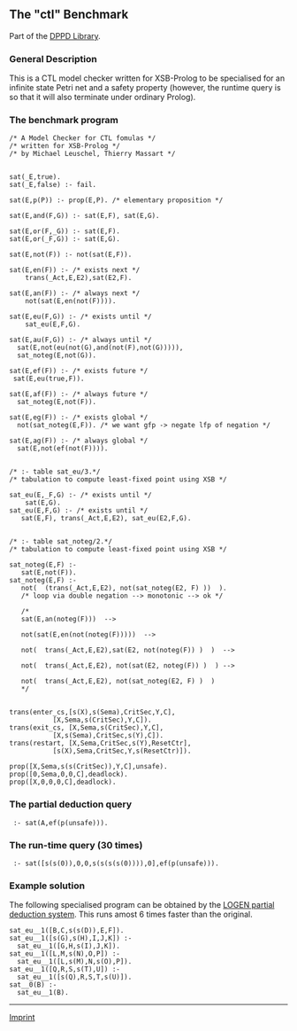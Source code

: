 The "ctl" Benchmark
-------------------

Part of the [DPPD Library](https://github.com/leuschel/DPPD).

### General Description

This is a CTL model checker written for XSB-Prolog to be specialised for
an infinite state Petri net and a safety property (however, the runtime
query is so that it will also terminate under ordinary Prolog).

### The benchmark program

    /* A Model Checker for CTL fomulas */
    /* written for XSB-Prolog */
    /* by Michael Leuschel, Thierry Massart */


    sat(_E,true).
    sat(_E,false) :- fail.

    sat(E,p(P)) :- prop(E,P). /* elementary proposition */

    sat(E,and(F,G)) :- sat(E,F), sat(E,G).

    sat(E,or(F,_G)) :- sat(E,F).
    sat(E,or(_F,G)) :- sat(E,G).

    sat(E,not(F)) :- not(sat(E,F)).

    sat(E,en(F)) :- /* exists next */
        trans(_Act,E,E2),sat(E2,F).

    sat(E,an(F)) :- /* always next */
        not(sat(E,en(not(F)))).

    sat(E,eu(F,G)) :- /* exists until */
        sat_eu(E,F,G).

    sat(E,au(F,G)) :- /* always until */
      sat(E,not(eu(not(G),and(not(F),not(G))))),
      sat_noteg(E,not(G)).

    sat(E,ef(F)) :- /* exists future */
     sat(E,eu(true,F)).

    sat(E,af(F)) :- /* always future */
      sat_noteg(E,not(F)).

    sat(E,eg(F)) :- /* exists global */
      not(sat_noteg(E,F)). /* we want gfp -> negate lfp of negation */

    sat(E,ag(F)) :- /* always global */
      sat(E,not(ef(not(F)))).
      

    /* :- table sat_eu/3.*/
    /* tabulation to compute least-fixed point using XSB */
      
    sat_eu(E,_F,G) :- /* exists until */
        sat(E,G).
    sat_eu(E,F,G) :- /* exists until */
       sat(E,F), trans(_Act,E,E2), sat_eu(E2,F,G).


    /* :- table sat_noteg/2.*/
    /* tabulation to compute least-fixed point using XSB */

    sat_noteg(E,F) :-
       sat(E,not(F)).
    sat_noteg(E,F) :-
       not(  (trans(_Act,E,E2), not(sat_noteg(E2, F) ))  ).
       /* loop via double negation --> monotonic --> ok */
       
       /*
       sat(E,an(noteg(F)))  -->
       
       not(sat(E,en(not(noteg(F)))))  -->
       
       not(  trans(_Act,E,E2),sat(E2, not(noteg(F)) )  )  -->
       
       not(  trans(_Act,E,E2), not(sat(E2, noteg(F)) )  ) -->
       
       not(  trans(_Act,E,E2), not(sat_noteg(E2, F) )  )
       */


    trans(enter_cs,[s(X),s(Sema),CritSec,Y,C],
               [X,Sema,s(CritSec),Y,C]).
    trans(exit_cs, [X,Sema,s(CritSec),Y,C],
               [X,s(Sema),CritSec,s(Y),C]).
    trans(restart, [X,Sema,CritSec,s(Y),ResetCtr],
               [s(X),Sema,CritSec,Y,s(ResetCtr)]).

    prop([X,Sema,s(s(CritSec)),Y,C],unsafe).
    prop([0,Sema,0,0,C],deadlock).
    prop([X,0,0,0,C],deadlock).

### The partial deduction query

     :- sat(A,ef(p(unsafe))).

### The run-time query (30 times)

     :- sat([s(s(0)),0,0,s(s(s(s(0)))),0],ef(p(unsafe))).

### Example solution

The following specialised program can be obtained by the [LOGEN partial
deduction system](/~mal/systems/logen.html). This runs amost 6 times
faster than the original.

    sat_eu__1([B,C,s(s(D)),E,F]).
    sat_eu__1([s(G),s(H),I,J,K]) :- 
      sat_eu__1([G,H,s(I),J,K]).
    sat_eu__1([L,M,s(N),O,P]) :- 
      sat_eu__1([L,s(M),N,s(O),P]).
    sat_eu__1([Q,R,S,s(T),U]) :- 
      sat_eu__1([s(Q),R,S,T,s(U)]).
    sat__0(B) :- 
      sat_eu__1(B).

------------------------------------------------------------------------

[Imprint](http://www.stups.uni-duesseldorf.de/w/Imprint)
